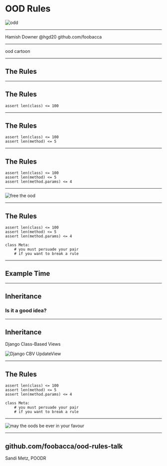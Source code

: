OOD Rules
=========

![odd](../img/planet-of-teh-ood.png)

----------

Hamish Downer
@hgd20
github.com/foobacca

----------

ood cartoon

-----

## The Rules

-----

## The Rules

    assert len(class) <= 100

-----

## The Rules

    assert len(class) <= 100
    assert len(method) <= 5

-----

## The Rules

    assert len(class) <= 100
    assert len(method) <= 5
    assert len(method.params) <= 4

-----

![free the ood](../img/free-the-ood.jpg)

-----

## The Rules

    assert len(class) <= 100
    assert len(method) <= 5
    assert len(method.params) <= 4

    class Meta:
        # you must persuade your pair
        # if you want to break a rule

-----

## Example Time




-----

## Inheritance

### Is it a good idea?

------

## Inheritance

Django Class-Based Views

![Django CBV UpdateView](../img/UpdateView-inheritance.svg)





-----

## The Rules

    assert len(class) <= 100
    assert len(method) <= 5
    assert len(method.params) <= 4

    class Meta:
        # you must persuade your pair
        # if you want to break a rule

-----

![may the oods be ever in your favour](../img/oods-in-your-favour.jpg)

-----

## github.com/foobacca/ood-rules-talk

Sandi Metz, POODR
